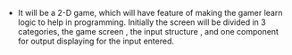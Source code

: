 * It will be a 2-D game, which will have feature of making the gamer learn logic to help in programming.
  Initially the screen will be divided in 3 categories, the game screen , the input structure , and one component for output displaying for the input entered.
